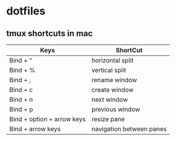 # dotfiles

##  tmux shortcuts in mac 

| Keys | ShortCut |
| ----- | ---- |
| Bind + “ | horizontal split |
|Bind + %                  | vertical split           |
|Bind + ,                  | rename window            |
|Bind + c                  | create window            |
|Bind + n                  | next window              |
|Bind + p                  | previous window          |
|Bind + option + arrow keys| resize pane              |
|Bind + arrow keys         | navigation between panes |
